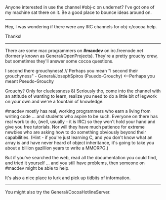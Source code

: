 Anyone interested in use the channel #obj-c on undernet? I've got one of my machine sat there on it. Be a good place to bounce ideas around on.

----

Hey, I was wondering if there were any IRC channels for obj-c/cocoa help.

Thanks!

----

There are some mac programmers on **#macdev** on irc.freenode.net (formerly known as General/OpenProjects).  They're a pretty grouchy crew, but sometimes they'll answer some cocoa questions.

I second there grouchyness! // Perhaps you mean "I second their grouchyness" - General/JosephSpiros (Psuedo-Grouchy) <--Perhaps you meant Pseudo-Grouchy

Grouchy? Only for cluelessness 8) Seriously tho, come into the channel with an attitude of wanting to learn, realize you need to do a little bit of legwork on your own and we're a fountain of knowledge.

#macdev mostly has real, working programmers who earn a living from writing code ... and students who aspire to be such. Everyone on there has real work to do, (well, usually - it is IRC) so they won't hold your hand and give you free tutorials. Nor will they have much patience for extreme newbies who are asking how to do something obviously beyond their capabilities. (Hint - if you're just learning C, and you don't know what an array is and have never heard of object inheritance, it's going to take you about a billion gazillion years to write a MMORPG.)

But if you've searched the web, read all the documentation you could find, and tried it yourself ... and you still have problems, then someone on #macdev might be able to help.

It's also a nice place to lurk and pick up tidbits of information.

----

You might also try the General/CocoaHotlineServer.